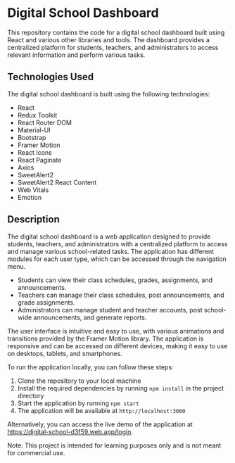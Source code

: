 # Digital School Dashboard

This repository contains the code for a digital school dashboard built using React and various other libraries and tools. The dashboard provides a centralized platform for students, teachers, and administrators to access relevant information and perform various tasks.

## Technologies Used

The digital school dashboard is built using the following technologies:

- React
- Redux Toolkit
- React Router DOM
- Material-UI
- Bootstrap
- Framer Motion
- React Icons
- React Paginate
- Axios
- SweetAlert2
- SweetAlert2 React Content
- Web Vitals
- Emotion

## Description

The digital school dashboard is a web application designed to provide students, teachers, and administrators with a centralized platform to access and manage various school-related tasks. The application has different modules for each user type, which can be accessed through the navigation menu.

- Students can view their class schedules, grades, assignments, and announcements.
- Teachers can manage their class schedules, post announcements, and grade assignments.
- Administrators can manage student and teacher accounts, post school-wide announcements, and generate reports.

The user interface is intuitive and easy to use, with various animations and transitions provided by the Framer Motion library. The application is responsive and can be accessed on different devices, making it easy to use on desktops, tablets, and smartphones.

To run the application locally, you can follow these steps:

1. Clone the repository to your local machine
2. Install the required dependencies by running `npm install` in the project directory
3. Start the application by running `npm start`
4. The application will be available at `http://localhost:3000`

Alternatively, you can access the live demo of the application at https://digital-school-d3f59.web.app/login.

Note: This project is intended for learning purposes only and is not meant for commercial use.
